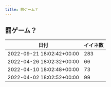 ```yaml
---
title: 罰ゲーム？
---
```

## 罰ゲーム？

|日付|イイネ数|
|-|-|
|2022-09-21 18:02:42+00:00|283|
|2022-04-26 18:02:32+00:00|66|
|2022-04-10 18:02:48+00:00|73|
|2022-04-02 18:02:52+00:00|99|
